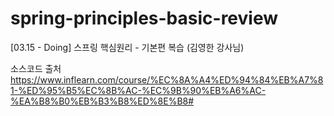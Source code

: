 # spring-principles-basic-review
[03.15 - Doing] 스프링 핵심원리 - 기본편 복습 (김영한 강사님)

소스코드 출처
https://www.inflearn.com/course/%EC%8A%A4%ED%94%84%EB%A7%81-%ED%95%B5%EC%8B%AC-%EC%9B%90%EB%A6%AC-%EA%B8%B0%EB%B3%B8%ED%8E%B8#
